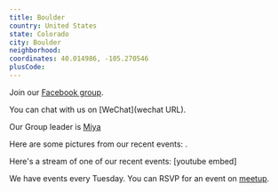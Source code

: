 ```yaml
---
title: Boulder
country: United States
state: Colorado
city: Boulder
neighborhood: 
coordinates: 40.014986, -105.270546
plusCode:
---
```

Join our [Facebook group](https://www.facebook.com/groups/free.code.camp.boulder).

You can chat with us on [WeChat](wechat URL).

Our Group leader is [Miya](freecodecamp.org/miya)

Here are some pictures from our recent events:
![]().

Here's a stream of one of our recent events:
[youtube embed]

We have events every Tuesday. You can RSVP for an event on [meetup](meetupurl).

